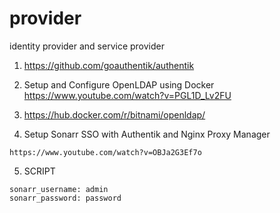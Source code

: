 # provider
identity provider and service provider



1. https://github.com/goauthentik/authentik

2. Setup and Configure OpenLDAP using Docker
  https://www.youtube.com/watch?v=PGL1D_Lv2FU
 
3. https://hub.docker.com/r/bitnami/openldap/


4. Setup Sonarr SSO with Authentik and Nginx Proxy Manager

 ```https://www.youtube.com/watch?v=OBJa2G3Ef7o```

5. SCRIPT
```
sonarr_username: admin
sonarr_password: password
```

